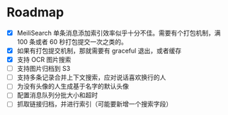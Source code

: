# Roadmap

- [x] MeiliSearch 单条消息添加索引效率似乎十分不佳。需要有个打包机制，满 100 条或者 60 秒打包提交一次之类的。
- [x] 如果有打包提交机制，那就需要有 graceful 退出，或者缓存
- [x] 支持 OCR 图片搜索
- [ ] 支持图片归档到 S3
- [ ] 支持多条记录合并上下文搜索，应对说话喜欢换行的人
- [ ] 为没有头像的人生成基于名字的默认头像
- [ ] 配置消息队列分批大小和超时
- [ ] 抓取链接归档，并进行索引（可能要新增一个搜索字段）

